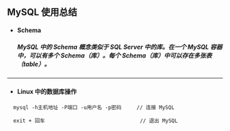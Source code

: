 ## MySQL 使用总结

- #### Schema
  ##### MySQL 中的 Schema 概念类似于 SQL Server 中的库。在一个 MySQL 容器中，可以有多个 Schema（库）。每个 Schema（库）中可以存在多张表（table）。



---
- #### Linux 中的数据库操作
```
  mysql -h主机地址 -P端口 -u用户名 -p密码     // 连接 MySQL

  exit + 回车                               // 退出 MySQL
```
